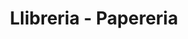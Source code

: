 ---
title: "Llibreria - Papereria"
url: /tarragona/llibreria-papereria/
shop: material de oficina
---